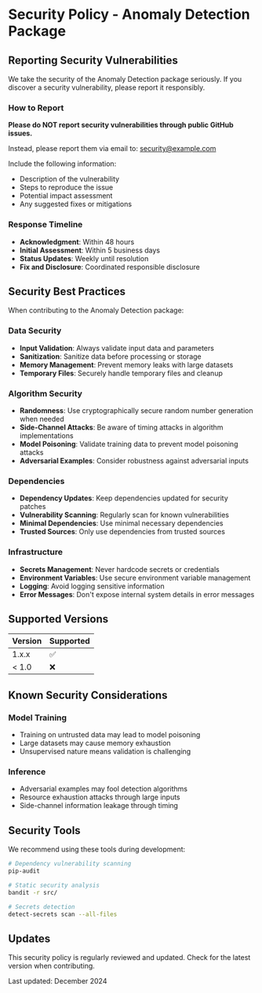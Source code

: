 # Security Policy - Anomaly Detection Package

## Reporting Security Vulnerabilities

We take the security of the Anomaly Detection package seriously. If you discover a security vulnerability, please report it responsibly.

### How to Report

**Please do NOT report security vulnerabilities through public GitHub issues.**

Instead, please report them via email to: security@example.com

Include the following information:
- Description of the vulnerability
- Steps to reproduce the issue
- Potential impact assessment
- Any suggested fixes or mitigations

### Response Timeline

- **Acknowledgment**: Within 48 hours
- **Initial Assessment**: Within 5 business days
- **Status Updates**: Weekly until resolution
- **Fix and Disclosure**: Coordinated responsible disclosure

## Security Best Practices

When contributing to the Anomaly Detection package:

### Data Security
- **Input Validation**: Always validate input data and parameters
- **Sanitization**: Sanitize data before processing or storage
- **Memory Management**: Prevent memory leaks with large datasets
- **Temporary Files**: Securely handle temporary files and cleanup

### Algorithm Security
- **Randomness**: Use cryptographically secure random number generation when needed
- **Side-Channel Attacks**: Be aware of timing attacks in algorithm implementations
- **Model Poisoning**: Validate training data to prevent model poisoning attacks
- **Adversarial Examples**: Consider robustness against adversarial inputs

### Dependencies
- **Dependency Updates**: Keep dependencies updated for security patches
- **Vulnerability Scanning**: Regularly scan for known vulnerabilities
- **Minimal Dependencies**: Use minimal necessary dependencies
- **Trusted Sources**: Only use dependencies from trusted sources

### Infrastructure
- **Secrets Management**: Never hardcode secrets or credentials
- **Environment Variables**: Use secure environment variable management
- **Logging**: Avoid logging sensitive information
- **Error Messages**: Don't expose internal system details in error messages

## Supported Versions

| Version | Supported          |
| ------- | ------------------ |
| 1.x.x   | :white_check_mark: |
| < 1.0   | :x:                |

## Known Security Considerations

### Model Training
- Training on untrusted data may lead to model poisoning
- Large datasets may cause memory exhaustion
- Unsupervised nature means validation is challenging

### Inference
- Adversarial examples may fool detection algorithms
- Resource exhaustion attacks through large inputs
- Side-channel information leakage through timing

## Security Tools

We recommend using these tools during development:

```bash
# Dependency vulnerability scanning
pip-audit

# Static security analysis
bandit -r src/

# Secrets detection
detect-secrets scan --all-files
```

## Updates

This security policy is regularly reviewed and updated. Check for the latest version when contributing.

Last updated: December 2024